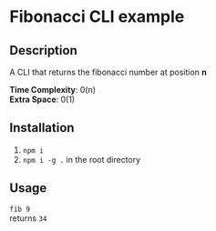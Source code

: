 # Fibonacci CLI example

## Description

A CLI that returns the fibonacci number at position **n** <br>

**Time Complexity**: 0(n)<br>
**Extra Space**: 0(1)

## Installation

1. `npm i`
2. `npm i -g .` in the root directory

## Usage

`fib 9` <br>
returns `34`
